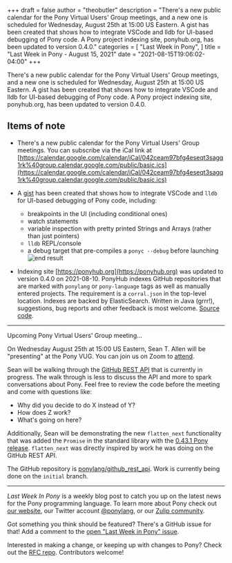 +++
draft = false
author = "theobutler"
description = "There's a new public calendar for the Pony Virtual Users' Group meetings, and a new one is scheduled for Wednesday, August 25th at 15:00 US Eastern. A gist has been created that shows how to integrate VSCode and lldb for UI-based debugging of Pony code. A Pony project indexing site, ponyhub.org, has been updated to version 0.4.0."
categories = [
    "Last Week in Pony",
]
title = "Last Week in Pony - August 15, 2021"
date = "2021-08-15T19:06:02-04:00"
+++

There's a new public calendar for the Pony Virtual Users' Group meetings, and a new one is scheduled for Wednesday, August 25th at 15:00 US Eastern. A gist has been created that shows how to integrate VSCode and lldb for UI-based debugging of Pony code. A Pony project indexing site, ponyhub.org, has been updated to version 0.4.0.

<!--more-->

## Items of note

- There's a new public calendar for the Pony Virtual Users' Group meetings.
You can subscribe via the iCal link at [https://calendar.google.com/calendar/iCal/042ceam97bfg4eseqt3sagq1rk%40group.calendar.google.com/public/basic.ics](https://calendar.google.com/calendar/iCal/042ceam97bfg4eseqt3sagq1rk%40group.calendar.google.com/public/basic.ics)

- A [gist](https://gist.github.com/tednaleid/47dcce6e1bc178b63180953cd654651c) has been created that shows how to integrate VSCode and `lldb` for UI-based debugging of Pony code, including:
  - breakpoints in the UI (including conditional ones)
  - watch statements
  - variable inspection with pretty printed Strings and Arrays (rather than just pointers)
  - `lldb` REPL/console
  - a debug target that pre-compiles a `ponyc --debug` before launching
![end result](https://gist.githubusercontent.com/tednaleid/47dcce6e1bc178b63180953cd654651c/raw/0e595669920e1bc75da850d14010c6002b6d4091/2_end_result.gif)

- Indexing site [https://ponyhub.org](https://ponyhub.org) was updated to version 0.4.0 on 2021-08-10. PonyHub indexes GitHub repositories that are marked with `ponylang` or `pony-language` tags as well as manually entered projects. The requirement is a `corral.json` in the top-level location. Indexes are backed by ElasticSearch. Written in Java (grrr!), suggestions, bug reports and other feedback is most welcome. [Source code](https://github.com/niclash/pony-hub).

---

Upcoming Pony Virtual Users' Group meeting...

On Wednesday August 25th at 15:00 US Eastern, Sean T. Allen will be "presenting" at the Pony VUG. You can join us on Zoom to [attend](https://us02web.zoom.us/j/86884459760?pwd=M2Zud2pVZFZwZVlEdnVYZW5jcEduZz09).

Sean will be walking through the [GitHub REST API](https://github.com/ponylang/github_rest_api/tree/initial) that is currently in progress. The walk through is less to discuss the API and more to spark conversations about Pony. Feel free to review the code before the meeting and come with questions like:

- Why did you decide to do X instead of Y?
- How does Z work?
- What's going on here?

Additionally, Sean will be demonstrating the new `flatten_next` functionality that was added the `Promise` in the standard library with the [0.43.1 Pony release](https://github.com/ponylang/ponyc/releases/tag/0.43.1). `flatten_next` was directly inspired by work he was doing on the GitHub REST API.

The GitHub repository is [ponylang/github_rest_api](https://github.com/ponylang/github_rest_api). Work is currently being done on the `initial` branch.

---

_Last Week In Pony_ is a weekly blog post to catch you up on the latest news for the Pony programming language. To learn more about Pony check out [our website](https://ponylang.io), our Twitter account [@ponylang](https://twitter.com/ponylang), or our [Zulip community](https://ponylang.zulipchat.com).

Got something you think should be featured? There's a GitHub issue for that! Add a comment to the [open "Last Week in Pony" issue](https://github.com/ponylang/ponylang.github.io/issues?q=is%3Aissue+is%3Aopen+label%3Alast-week-in-pony).

Interested in making a change, or keeping up with changes to Pony? Check out the [RFC repo](https://github.com/ponylang/rfcs). Contributors welcome!

